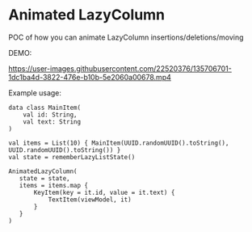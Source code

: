 # Animated LazyColumn
 POC of how you can animate LazyColumn insertions/deletions/moving
 
 DEMO:

https://user-images.githubusercontent.com/22520376/135706701-1dc1ba4d-3822-476e-b10b-5e2060a00678.mp4

Example usage:

```koltin
data class MainItem(
    val id: String,
    val text: String
)

val items = List(10) { MainItem(UUID.randomUUID().toString(), UUID.randomUUID().toString()) }
val state = rememberLazyListState()

AnimatedLazyColumn(
   state = state,
   items = items.map {
       KeyItem(key = it.id, value = it.text) {
           TextItem(viewModel, it)
       }
   }
)
```
